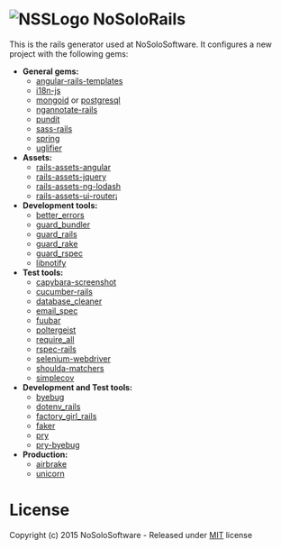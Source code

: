 # ![NSSLogo] NoSoloRails
This is the rails generator used at NoSoloSoftware. It configures a new project with
the following gems:

- **General gems:**
  - [angular-rails-templates](https://github.com/pitr/angular-rails-templates)
  - [i18n-js](https://github.com/fnando/i18n-js)
  - [mongoid](http://mongoid.org/) or [postgresql](http://www.postgresql.org.es/)
  - [ngannotate-rails](https://github.com/kikonen/ngannotate-rails)
  - [pundit](https://github.com/elabs/pundit)
  - [sass-rails](https://github.com/rails/sass-rails)
  - [spring](https://rubygems.org/gems/spring/versions/1.3.6)
  - [uglifier](https://github.com/lautis/uglifier)
- **Assets:**
  - [rails-assets-angular](https://rails-assets.org/)
  - [rails-assets-jquery](https://rails-assets.org/)
  - [rails-assets-ng-lodash](https://rails-assets.org/)
  - [rails-assets-ui-router](https://rails-assets.org/)¡
- **Development tools:**
  - [better_errors](https://github.com/charliesome/better_errors)
  - [guard_bundler](https://github.com/guard/guard-bundler)
  - [guard_rails](https://github.com/ranmocy/guard-rails)
  - [guard_rake](https://github.com/rubyist/guard-rake)
  - [guard_rspec](https://github.com/guard/guard-rspec)
  - [libnotify](https://github.com/splattael/libnotify)
- **Test tools:**
  - [capybara-screenshot](https://github.com/mattheworiordan/capybara-screenshot)
  - [cucumber-rails](https://github.com/cucumber/cucumber-rails)
  - [database_cleaner](https://github.com/DatabaseCleaner/database_cleaner)
  - [email_spec](https://github.com/bmabey/email-spec/)
  - [fuubar](https://github.com/thekompanee/fuubar)
  - [poltergeist](https://github.com/teampoltergeist/poltergeist)
  - [require_all](https://github.com/jarmo/require_all)
  - [rspec-rails](https://github.com/rspec/rspec-rails)
  - [selenium-webdriver](https://github.com/seleniumhq/selenium)
  - [shoulda-matchers](https://github.com/thoughtbot/shoulda-matchers)
  - [simplecov](https://github.com/colszowka/simplecov)
- **Development and Test tools:**
  - [byebug](https://github.com/deivid-rodriguez/byebug)
  - [dotenv_rails](https://github.com/bkeepers/dotenv)
  - [factory_girl_rails](https://github.com/thoughtbot/factory_girl_rails)
  - [faker](https://github.com/stympy/faker)
  - [pry](http://pryrepl.org/)
  - [pry-byebug](https://github.com/deivid-rodriguez/pry-byebug)
- **Production:**
  - [airbrake](https://airbrake.io/)
  - [unicorn](http://unicorn.bogomips.org/)

# License
Copyright (c) 2015 NoSoloSoftware - Released under [MIT](LICENSE) license

[NSSLogo]: https://avatars0.githubusercontent.com/u/761830?v=3&s=75
